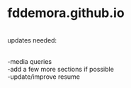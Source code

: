 # fddemora.github.io

<br>
updates needed: <br><br>


-media queries <br>
-add a few more sections if possible <br>
-update/improve resume <br>
